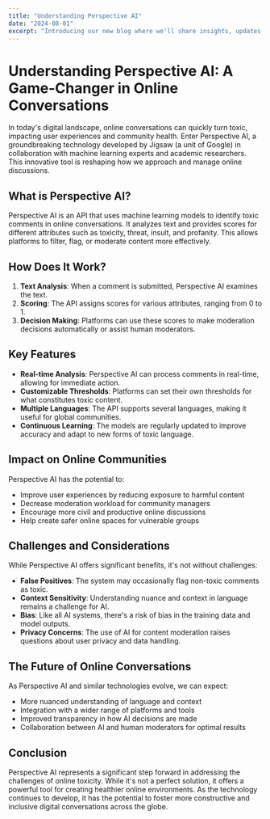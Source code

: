 ```yaml
---
title: "Understanding Perspective AI"
date: "2024-08-01"
excerpt: "Introducing our new blog where we'll share insights, updates, and more about our journey in AI and technology."
---
```

# Understanding Perspective AI: A Game-Changer in Online Conversations

In today's digital landscape, online conversations can quickly turn toxic, impacting user experiences and community health. Enter Perspective AI, a groundbreaking technology developed by Jigsaw (a unit of Google) in collaboration with machine learning experts and academic researchers. This innovative tool is reshaping how we approach and manage online discussions.

## What is Perspective AI?

Perspective AI is an API that uses machine learning models to identify toxic comments in online conversations. It analyzes text and provides scores for different attributes such as toxicity, threat, insult, and profanity. This allows platforms to filter, flag, or moderate content more effectively.

## How Does It Work?

1. **Text Analysis**: When a comment is submitted, Perspective AI examines the text.
2. **Scoring**: The API assigns scores for various attributes, ranging from 0 to 1.
3. **Decision Making**: Platforms can use these scores to make moderation decisions automatically or assist human moderators.

## Key Features

- **Real-time Analysis**: Perspective AI can process comments in real-time, allowing for immediate action.
- **Customizable Thresholds**: Platforms can set their own thresholds for what constitutes toxic content.
- **Multiple Languages**: The API supports several languages, making it useful for global communities.
- **Continuous Learning**: The models are regularly updated to improve accuracy and adapt to new forms of toxic language.

## Impact on Online Communities

Perspective AI has the potential to:

- Improve user experiences by reducing exposure to harmful content
- Decrease moderation workload for community managers
- Encourage more civil and productive online discussions
- Help create safer online spaces for vulnerable groups

## Challenges and Considerations

While Perspective AI offers significant benefits, it's not without challenges:

- **False Positives**: The system may occasionally flag non-toxic comments as toxic.
- **Context Sensitivity**: Understanding nuance and context in language remains a challenge for AI.
- **Bias**: Like all AI systems, there's a risk of bias in the training data and model outputs.
- **Privacy Concerns**: The use of AI for content moderation raises questions about user privacy and data handling.

## The Future of Online Conversations

As Perspective AI and similar technologies evolve, we can expect:

- More nuanced understanding of language and context
- Integration with a wider range of platforms and tools
- Improved transparency in how AI decisions are made
- Collaboration between AI and human moderators for optimal results

## Conclusion

Perspective AI represents a significant step forward in addressing the challenges of online toxicity. While it's not a perfect solution, it offers a powerful tool for creating healthier online environments. As the technology continues to develop, it has the potential to foster more constructive and inclusive digital conversations across the globe.
